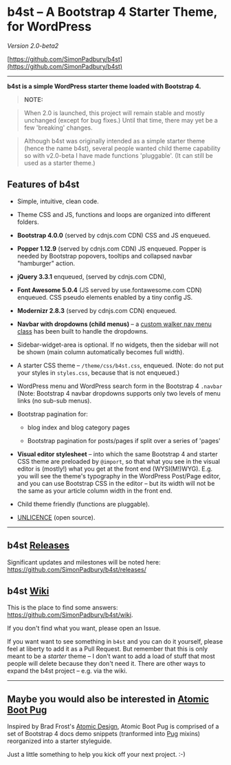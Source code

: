 # b4st – A Bootstrap 4 Starter Theme, for WordPress

*Version 2.0-beta2*

[https://github.com/SimonPadbury/b4st](https://github.com/SimonPadbury/b4st)

------------------

**b4st is a simple WordPress starter theme loaded with Bootstrap 4.**

> **NOTE:**

> When 2.0 is launched, this project will remain stable and mostly unchanged (except for bug fixes.) Until that time, there may yet be a few 'breaking' changes.

> Although b4st was originally intended as a simple starter theme (hence the name b4st), several people wanted child theme capability so with v2.0-beta I have made functions 'pluggable'. (It can still be used as a starter theme.)

## Features of b4st

* Simple, intuitive, clean code.

* Theme CSS and JS, functions and loops are organized into different folders.

* **Bootstrap 4.0.0** (served by cdnjs.com CDN) CSS and JS enqueued.

* **Popper 1.12.9** (served by cdnjs.com CDN) JS enqueued. Popper is needed by Bootstrap popovers, tooltips and collapsed navbar "hamburger" action.

* **jQuery 3.3.1** enqueued, (served by cdnjs.com CDN),

* **Font Awesome 5.0.4** (JS served by use.fontawesome.com CDN) enqueued. CSS pseudo elements enabled by a tiny config JS.

* **Modernizr 2.8.3** (served by cdnjs.com CDN) enqueued.

* **Navbar with dropdowns (child menus)** – a [custom walker nav menu class](https://github.com/SimonPadbury/b4st/blob/master/functions/navbar.php) has been built to handle the dropdowns.

* Sidebar-widget-area is optional. If no widgets, then the sidebar will not be shown (main column automatically becomes full width).

* A starter CSS theme – `/theme/css/b4st.css`, enqueued. (Note: do not put your styles in `styles.css`, because that is not enqueued.)

* WordPress menu and WordPress search form in the Bootstrap 4 `.navbar` (Note: Bootstrap 4 navbar dropdowns supports only two levels of menu links (no sub-sub menus).

* Bootstrap pagination for:

  * blog index and blog category pages

  * Bootstrap pagination for posts/pages if split over a series of 'pages'

* **Visual editor stylesheet** – into which the same Bootstrap 4 and starter CSS theme are preloaded by `@import`, so that what you see in the visual editor is (mostly!) what you get at the front end (WYSI(M!)WYG). E.g. you will see the theme's typography in the WordPress Post/Page editor, and you can use Bootstrap CSS in the editor – but its width will not be the same as your article column width in the front end.

* Child theme friendly (functions are pluggable).

* [UNLICENCE](http://unlicense.org) (open source).

---

## b4st [Releases](https://github.com/SimonPadbury/b4st/releases/)

Significant updates and milestones will be noted here: https://github.com/SimonPadbury/b4st/releases/

## b4st [Wiki](https://github.com/SimonPadbury/b4st/wiki)

This is the place to find some answers: https://github.com/SimonPadbury/b4st/wiki.

If you don't find what you want, please open an Issue.

If you want want to see something in `b4st` and you can do it yourself, please feel at liberty to add it as a Pull Request. But remember that this is only meant to be a _starter_ theme – I don't want to add a load of stuff that most people will delete because they don't need it. There are other ways to expand the b4st project – e.g. via the wiki.

---

## Maybe you would also be interested in [Atomic Boot Pug](https://github.com/SimonPadbury/Atomic-Boot-Pug)

Inspired by Brad Frost's [Atomic Design](http://atomicdesign.bradfrost.com/), Atomic Boot Pug is comprised of a set of Bootstrap 4 docs demo snippets (tranformed into [Pug](https://pugjs.org/api/getting-started.html) mixins) reorganized into a starter styleguide.

Just a little something to help you kick off your next project. :-)
